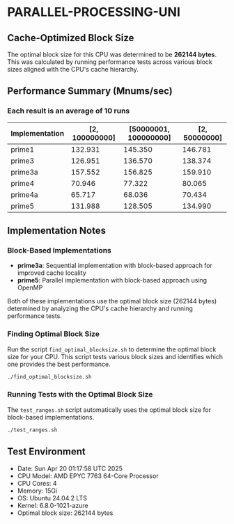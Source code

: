 # PARALLEL-PROCESSING-UNI

## Cache-Optimized Block Size
The optimal block size for this CPU was determined to be **262144 bytes**.
This was calculated by running performance tests across various block sizes aligned with the CPU's cache hierarchy.

## Performance Summary (Mnums/sec)
### Each result is an average of 10 runs

| Implementation | [2, 100000000] | [50000001, 100000000] | [2, 50000000] |
|----------------|-----------|--------------|-------------|
| prime1 | 132.931 | 145.350 | 146.781 |
| prime3 | 126.951 | 136.570 | 138.374 |
| prime3a | 157.552 | 156.825 | 159.910 |
| prime4 | 70.946 | 77.322 | 80.065 |
| prime4a | 65.717 | 68.036 | 70.434 |
| prime5 | 131.988 | 128.505 | 134.990 |

## Implementation Notes

### Block-Based Implementations
- **prime3a**: Sequential implementation with block-based approach for improved cache locality
- **prime5**: Parallel implementation with block-based approach using OpenMP

Both of these implementations use the optimal block size (262144 bytes) determined
by analyzing the CPU's cache hierarchy and running performance tests.

### Finding Optimal Block Size
Run the script `find_optimal_blocksize.sh` to determine the optimal block size for your CPU.
This script tests various block sizes and identifies which one provides the best performance.

```bash
./find_optimal_blocksize.sh
```

### Running Tests with the Optimal Block Size
The `test_ranges.sh` script automatically uses the optimal block size for block-based implementations.

```bash
./test_ranges.sh
```
## Test Environment
- Date: Sun Apr 20 01:17:58 UTC 2025
- CPU Model: AMD EPYC 7763 64-Core Processor
- CPU Cores: 4
- Memory: 15Gi
- OS: Ubuntu 24.04.2 LTS
- Kernel: 6.8.0-1021-azure
- Optimal block size: 262144 bytes

